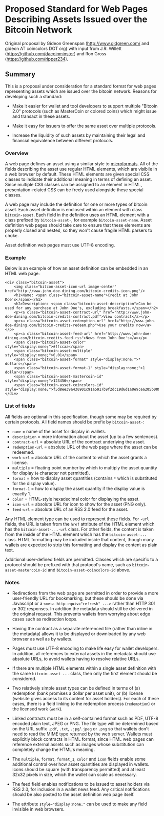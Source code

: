 # Proposed Standard for Web Pages Describing Assets Issued over the Bitcoin Network

Original proposal by Gideon Greenspan (http://www.gidgreen.com/ and gideon AT coincolors DOT org) with input from  J.R. Willett (https://github.com/dacoinminster) and Ron Gross (https://github.com/ripper234).

## Summary

This is a proposal under consideration for a standard format for web pages representing assets which are issued over the bitcoin network. Reasons for developing such a standard:

* Make it easier for wallet and tool developers to support multiple "Bitcoin 2.0" protocols (such as MasterCoin or colored coins) which might issue and transact in these assets.

* Make it easy for issuers to offer the same asset over multiple protocols.

* Increase the liquidity of such assets by maintaining their legal and financial equivalence between different protocols.

### Overview

A web page defines an asset using a similar style to [microformats](http://microformats.org). All of the fields describing the asset use regular HTML elements, which are visibile in a web browser by default. These HTML elements are given special CSS classes to indicate their additional meaning in terms of defining an asset. Since multiple CSS classes can be assigned to an element in HTML, presentation-related CSS can be freely used alongside these special classes.

A web page may include the definition for one or more types of bitcoin asset. Each asset definition is enclosed within an element with class `bitcoin-asset`. Each field in the definition uses an HTML element with a class prefixed by `bitcoin-asset-`, for example `bitcoin-asset-name`. Asset definition web pages should take care to ensure that these elements are properly closed and nested, so they won't cause fragile HTML parsers to choke.

Asset definition web pages must use UTF-8 encoding.

### Example

Below is an example of how an asset definition can be embedded in an HTML web page:

```
<div class="bitcoin-asset">
	<img class="bitcon-asset-icon-url image-center" href="http://www.john-doe-dining.com/bitcoin-credits-icon.png"/>
	<h1>Name: <span class="bitcoin-asset-name">Credit at John Doe's</span></h1>
	<h2>Description: <span class="bitcoin-asset-description">Can be used for any purchase at John Doe's, excluding breakfasts.</span></h2>
	<p><a class="bitcoin-asset-contract-url" href="http://www.john-doe-dining.com/bitcoin-credits-contract.pdf">View contract</a></p>
	<p><a class="bitcoin-asset-redemption-url" href="http://www.john-doe-dining.com/bitcoin-credits-redeem.php">Use your credits now</a></p>
	<p><a class="bitcoin-asset-feed-url" href="http://www.john-doe-dining.com/bitcoin-credits-feed.rss">News from John Doe's</a></p>
	<span class="bitcoin-asset-color" style="display:none;">#ffccaa</span>
	<span class="bitcoin-asset-multiple" style="display:none;">0.01</span>
	<span class="bitcoin-asset-format" style="display:none;">* dollars</span>
	<span class="bitcoin-asset-format-1" style="display:none;">1 dollar</span>
	<span class="bitcoin-asset-mastercoin-id" style="display:none;">123456</span>
	<span class="bitcoin-asset-coincolors-id" style="display:none;">f5d8ee39a430901c91a5917b9f2dc19d6d1a0e9cea205b009ca73dd04470b9a6</span>
</div>
```

### List of fields

All fields are optional in this specification, though some may be required by certain protocols. All field names should be prefix by `bitcoin-asset-`:

* `name` = name of the asset for display in wallets.
* `description` = more information about the asset (up to a few sentences).
* `contract-url` = absolute URL of the contract underlying the asset.
* `redemption-url` = absolute URL of the web page where the asset can be redeemed.
* `work-url` = absolute URL of the content to which the asset grants a license.
* `multiple` = floating point number by which to multiply the asset quantity for display (`e` character not permitted).
* `format` = how to display asset quantities (contains `*` which is substituted for the display value).
* `format-1` = how to display the asset quantity if the display value is exactly 1.
* `color` = HTML-style hexadecimal color for displaying the asset.
* `icon-url` = absolute URL for icon to show for the asset (PNG only).
* `feed-url` = absolute URL of an RSS 2.0 feed for the asset.

Any HTML element type can be used to represent these fields. For `-url` fields, the URL is taken from the `href` attribute of the HTML element which has the `bitcoin-asset-...-url` class. For other fields, the content is taken from the inside of the HTML element which has the `bitcoin-asset-...` class. HTML formatting may be included inside that content, though many wallets are expected to strip this formatting and display the content as plain text.

Additional user-defined fields are permitted. Classes which are specific to a protocol should be prefixed with that protocol's name, such as `bitcoin-asset-mastercoin-id` and `bitcoin-asset-coincolors-id` above.

### Notes

* Redirections from the web page are permitted in order to provide a more user-friendly URL for bookmarking, but these should be done via Javascript or a `<meta http-equiv="refresh" ...>` rather than HTTP 301 or 302 responses. In addition the metadata should still be delivered in the original request. This prevents wallets from worrying about edge cases such as redirection loops.

* Having the contract as a separate referenced file (rather than inline in the metadata) allows it to be displayed or downloaded by any web browser as well as by wallets.

* Pages must use UTF-8 encoding to make life easy for wallet developers. In addition, all references to external assets in the metadata should use absolute URLs, to avoid wallets having to resolve relative URLs.

* If there are multiple HTML elements within a single asset definition with the same `bitcoin-asset-...` class, then only the first element should be considered.

* Two relatively simple asset types can be defined in terms of (a) redemption (bank promises a dollar per asset unit), or (b) license (website gives access to its content for asset holders). For each of these cases, there is a field linking to the redemption process (`redemption`) or the licensed work (`work`).

* Linked contracts must be in a self-contained format such as PDF, UTF-8 encoded plain text, JPEG or PNG. The file type will be determined based on the URL suffix `.pdf`, `.txt`, `.jpg`/`.jpeg` or `.png` so that wallets don't need to read the MIME type returned by the web server. Wallets must explicitly block contracts in HTML format, since HTML web pages can reference external assets such as images whose substitution can completely change the HTML's meaning.

* The `multiple`, `format`, `format_1`, `color` and `icon` fields enable some additional control over how asset quantities are displayed in wallets. Icons should be square (with transparency permitted) and at least 32x32 pixels in size, which the wallet can scale as necessary.

* The feed field enables notifications to be issued to asset holders via RSS 2.0, for inclusion in a wallet news feed. Any critical notifications should be also posted to the asset definition web page itself.

* The attribute `style="display:none;"` can be used to make any field invisible in web browsers.